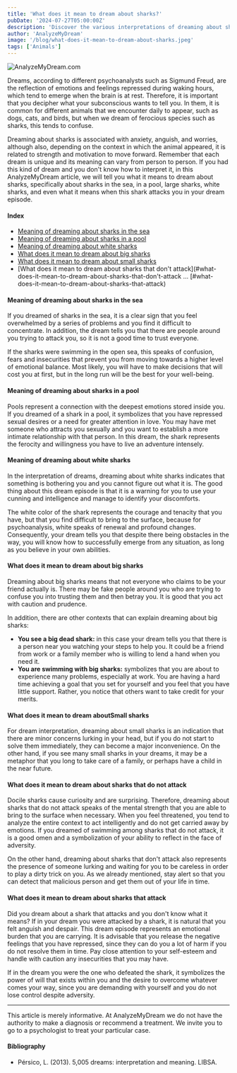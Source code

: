```yaml
---
title: 'What does it mean to dream about sharks?'
pubDate: '2024-07-27T05:00:00Z'
description: 'Discover the various interpretations of dreaming about sharks, from anxiety and anguish to strength and motivation.'
author: 'AnalyzeMyDream'
image: '/blog/what-does-it-mean-to-dream-about-sharks.jpeg'
tags: ['Animals']
---
```


![AnalyzeMyDream.com](/blog/what-does-it-mean-to-dream-about-sharks.jpeg)

Dreams, according to different psychoanalysts such as Sigmund Freud, are the reflection of emotions and feelings repressed during waking hours, which tend to emerge when the brain is at rest. Therefore, it is important that you decipher what your subconscious wants to tell you. In them, it is common for different animals that we encounter daily to appear, such as dogs, cats, and birds, but when we dream of ferocious species such as sharks, this tends to confuse.

Dreaming about sharks is associated with anxiety, anguish, and worries, although also, depending on the context in which the animal appeared, it is related to strength and motivation to move forward. Remember that each dream is unique and its meaning can vary from person to person. If you had this kind of dream and you don't know how to interpret it, in this AnalyzeMyDream article, we will tell you what it means to dream about sharks, specifically about sharks in the sea, in a pool, large sharks, white sharks, and even what it means when this shark attacks you in your dream episode.

#### Index

- [Meaning of dreaming about sharks in the sea](#meaning-of-dreaming-about-sharks-in-the-sea)
- [Meaning of dreaming about sharks in a pool](#meaning-of-dreaming-about-sharks-in-a-pool)
- [Meaning of dreaming about white sharks](#meaning-of-dreaming-about-white-sharks)
- [What does it mean to dream about big sharks](#what-does-it-mean-to-dream-about-big-sharks)
- [What does it mean to dream about small sharks](#what-does-it-mean-to-dream-about-small-sharks)
- [What does it mean to dream about sharks that don't attack](#what-does-it-mean-to-dream-about-sharks-that-don't-attack ... [#what-does-it-mean-to-dream-about-sharks-that-attack)

#### Meaning of dreaming about sharks in the sea

If you dreamed of sharks in the sea, it is a clear sign that you feel overwhelmed by a series of problems and you find it difficult to concentrate. In addition, the dream tells you that there are people around you trying to attack you, so it is not a good time to trust everyone.

If the sharks were swimming in the open sea, this speaks of confusion, fears and insecurities that prevent you from moving towards a higher level of emotional balance. Most likely, you will have to make decisions that will cost you at first, but in the long run will be the best for your well-being. 

#### Meaning of dreaming about sharks in a pool

Pools represent a connection with the deepest emotions stored inside you. If you dreamed of a shark in a pool, it symbolizes that you have repressed sexual desires or a need for greater attention in love. You may have met someone who attracts you sexually and you want to establish a more intimate relationship with that person. In this dream, the shark represents the ferocity and willingness you have to live an adventure intensely.

#### Meaning of dreaming about white sharks

In the interpretation of dreams, dreaming about white sharks indicates that something is bothering you and you cannot figure out what it is. The good thing about this dream episode is that it is a warning for you to use your cunning and intelligence and manage to identify your discomforts.

The white color of the shark represents the courage and tenacity that you have, but that you find difficult to bring to the surface, because for psychoanalysis, white speaks of renewal and profound changes. Consequently, your dream tells you that despite there being obstacles in the way, you will know how to successfully emerge from any situation, as long as you believe in your own abilities.

#### What does it mean to dream about big sharks

Dreaming about big sharks means that not everyone who claims to be your friend actually is. There may be fake people around you who are trying to confuse you into trusting them and then betray you. It is good that you act with caution and prudence.

In addition, there are other contexts that can explain dreaming about big sharks:

- **You see a big dead shark:** in this case your dream tells you that there is a person near you watching your steps to help you. It could be a friend from work or a family member who is willing to lend a hand when you need it.
- **You are swimming with big sharks:** symbolizes that you are about to experience many problems, especially at work. You are having a hard time achieving a goal that you set for yourself and you feel that you have little support. Rather, you notice that others want to take credit for your merits.

#### What does it mean to dream aboutSmall sharks

For dream interpretation, dreaming about small sharks is an indication that there are minor concerns lurking in your head, but if you do not start to solve them immediately, they can become a major inconvenience. On the other hand, if you see many small sharks in your dreams, it may be a metaphor that you long to take care of a family, or perhaps have a child in the near future.

#### What does it mean to dream about sharks that do not attack

Docile sharks cause curiosity and are surprising. Therefore, dreaming about sharks that do not attack speaks of the mental strength that you are able to bring to the surface when necessary. When you feel threatened, you tend to analyze the entire context to act intelligently and do not get carried away by emotions. If you dreamed of swimming among sharks that do not attack, it is a good omen and a symbolization of your ability to reflect in the face of adversity. 

On the other hand, dreaming about sharks that don't attack also represents the presence of someone lurking and waiting for you to be careless in order to play a dirty trick on you. As we already mentioned, stay alert so that you can detect that malicious person and get them out of your life in time.

#### What does it mean to dream about sharks that attack

Did you dream about a shark that attacks and you don't know what it means? If in your dream you were attacked by a shark, it is natural that you felt anguish and despair. This dream episode represents an emotional burden that you are carrying. It is advisable that you release the negative feelings that you have repressed, since they can do you a lot of harm if you do not resolve them in time. Pay close attention to your self-esteem and handle with caution any insecurities that you may have.

If in the dream you were the one who defeated the shark, it symbolizes the power of will that exists within you and the desire to overcome whatever comes your way, since you are demanding with yourself and you do not lose control despite adversity.

---

This article is merely informative. At AnalyzeMyDream we do not have the authority to make a diagnosis or recommend a treatment. We invite you to go to a psychologist to treat your particular case.

#### Bibliography

- Pérsico, L. (2013). 5,005 dreams: interpretation and meaning. LIBSA.